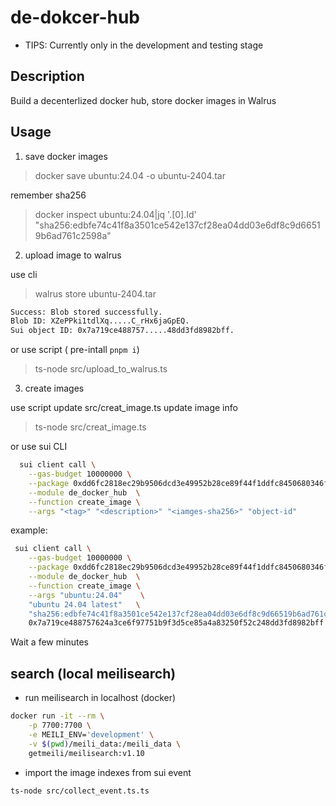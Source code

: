 # de-dokcer-hub

* TIPS: Currently only in the development and testing stage

## Description

Build a decenterlized docker hub, store docker images in Walrus

## Usage

1. save docker images

> docker save ubuntu:24.04 -o ubuntu-2404.tar

 remember sha256

>docker inspect ubuntu:24.04|jq '.[0].Id'
 "sha256:edbfe74c41f8a3501ce542e137cf28ea04dd03e6df8c9d66519b6ad761c2598a"

2. upload image to walrus

use cli

> walrus store ubuntu-2404.tar

```bash
Success: Blob stored successfully.
Blob ID: XZePPki1tdlXq.....C_rHx6jaGpEQ.
Sui object ID: 0x7a719ce488757.....48dd3fd8982bff.
```

or use script ( pre-intall `pnpm i`)

> ts-node src/upload_to_walrus.ts

3. create images

use script
update src/creat_image.ts     update image info

> ts-node src/creat_image.ts

or use sui CLI

```BASH
  sui client call \
    --gas-budget 10000000 \
    --package 0xdd6fc2818ec29b9506dcd3e49952b28ce89f44f1ddfc8450680346f22f3e78ea \
    --module de_docker_hub  \
    --function create_image \
    --args "<tag>" "<description>" "<iamges-sha256>" "object-id"
```

example:

```bash
 sui client call \
    --gas-budget 10000000 \
    --package 0xdd6fc2818ec29b9506dcd3e49952b28ce89f44f1ddfc8450680346f22f3e78ea \
    --module de_docker_hub  \
    --function create_image \
    --args "ubuntu:24.04"    \
    "ubuntu 24.04 latest"   \
    "sha256:edbfe74c41f8a3501ce542e137cf28ea04dd03e6df8c9d66519b6ad761c2598a"  \
    0x7a719ce488757624a3ce6f97751b9f3d5ce85a4a83250f52c248dd3fd8982bff
```

Wait a few minutes

## search (local meilisearch)

* run meilisearch in localhost (docker)

```sh
docker run -it --rm \
    -p 7700:7700 \
    -e MEILI_ENV='development' \
    -v $(pwd)/meili_data:/meili_data \
    getmeili/meilisearch:v1.10
```

* import the image indexes from sui event

`ts-node src/collect_event.ts.ts`
